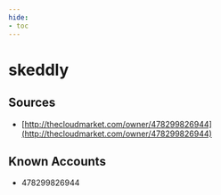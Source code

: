 ```yaml
---
hide:
- toc
---
```


# skeddly

## Sources

*   [http://thecloudmarket.com/owner/478299826944](http://thecloudmarket.com/owner/478299826944)

## Known Accounts

*   478299826944